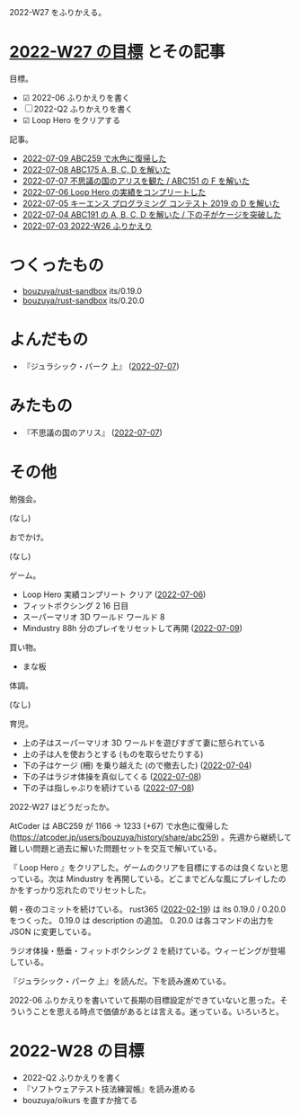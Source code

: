 2022-W27 をふりかえる。

# [2022-W27 の目標][2022-07-03] とその記事

目標。

- ☑ 2022-06 ふりかえりを書く
- ☐ 2022-Q2 ふりかえりを書く
- ☑ Loop Hero をクリアする

記事。

- [2022-07-09 ABC259 で水色に復帰した][2022-07-09]
- [2022-07-08 ABC175 A, B, C, D を解いた][2022-07-08]
- [2022-07-07 不思議の国のアリスを観た / ABC151 の F を解いた][2022-07-07]
- [2022-07-06 Loop Hero の実績をコンプリートした][2022-07-06]
- [2022-07-05 キーエンス プログラミング コンテスト 2019 の D を解いた][2022-07-05]
- [2022-07-04 ABC191 の A, B, C, D を解いた / 下の子がケージを突破した][2022-07-04]
- [2022-07-03 2022-W26 ふりかえり][2022-07-03]

# つくったもの

- [bouzuya/rust-sandbox] its/0.19.0
- [bouzuya/rust-sandbox] its/0.20.0

# よんだもの

- 『ジュラシック・パーク 上』 ([2022-07-07])

# みたもの

- 『不思議の国のアリス』 ([2022-07-07])

# その他

勉強会。

(なし)

おでかけ。

(なし)

ゲーム。

- Loop Hero 実績コンプリート クリア ([2022-07-06])
- フィットボクシング 2 16 日目
- スーパーマリオ 3D ワールド ワールド 8
- Mindustry 88h 分のプレイをリセットして再開 ([2022-07-09])

買い物。

- まな板

体調。

(なし)

育児。

- 上の子はスーパーマリオ 3D ワールドを遊びすぎて妻に怒られている
- 上の子は人を使おうとする (ものを取らせたりする)
- 下の子はケージ (柵) を乗り越えた (ので撤去した) ([2022-07-04])
- 下の子はラジオ体操を真似してくる ([2022-07-08])
- 下の子は指しゃぶりを続けている ([2022-07-08])

2022-W27 はどうだったか。

AtCoder は ABC259 が 1166 → 1233 (+67) で水色に復帰した (<https://atcoder.jp/users/bouzuya/history/share/abc259>) 。先週から継続して難しい問題と過去に解いた問題セットを交互で解いている。

『 Loop Hero 』をクリアした。ゲームのクリアを目標にするのは良くないと思っている。次は Mindustry を再開している。どこまでどんな風にプレイしたのかをすっかり忘れたのでリセットした。

朝・夜のコミットを続けている。 rust365 ([2022-02-19]) は its 0.19.0 / 0.20.0 をつくった。 0.19.0 は description の追加。 0.20.0 は各コマンドの出力を JSON に変更している。

ラジオ体操・懸垂・フィットボクシング 2 を続けている。ウィービングが登場している。

『ジュラシック・パーク 上』を読んだ。下を読み進めている。

2022-06 ふりかえりを書いていて長期の目標設定ができていないと思った。そういうことを思える時点で価値があるとは言える。迷っている。いろいろと。

# 2022-W28 の目標

- 2022-Q2 ふりかえりを書く
- 『ソフトウェアテスト技法練習帳』を読み進める
- bouzuya/oikurs を直すか捨てる

[2022-02-19]: https://blog.bouzuya.net/2022/02/19/
[2022-07-03]: https://blog.bouzuya.net/2022/07/03/
[2022-07-04]: https://blog.bouzuya.net/2022/07/04/
[2022-07-05]: https://blog.bouzuya.net/2022/07/05/
[2022-07-06]: https://blog.bouzuya.net/2022/07/06/
[2022-07-07]: https://blog.bouzuya.net/2022/07/07/
[2022-07-08]: https://blog.bouzuya.net/2022/07/08/
[2022-07-09]: https://blog.bouzuya.net/2022/07/09/
[bouzuya/rust-sandbox]: https://github.com/bouzuya/rust-sandbox
